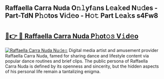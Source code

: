 ## Raffaella Carra Nuda O𝚗𝚕yf𝚊ns L𝚎a𝚔ed N𝚞𝚍es - Part-TdN P𝚑𝚘tos Vi𝚍𝚎o - H𝚘𝚝 Part L𝚎a𝚔s s4Fw8

# <h2><a href="http://kf8piji.oniu.top/?m=Raffaella+Carra+Nuda">🔗👉 🔴 Raffaella Carra Nuda P𝚑ot𝚘𝚜 V𝚒d𝚎o</a></h2>

[![Raffaella Carra Nuda Nu𝚍e𝚜](https://i.imgur.com/0qMVB7G.gif)](http://kf8piji.oniu.top/?m=Raffaella+Carra+Nuda)
Digital media artist and amusement provider Raffaella Carra Nuda, famed for sharing dance and lifestyle content via popular dance routines and brief clips. The public persona of Raffaella Carra Nuda is defined by its openness and sincerity, but the hidden aspects of his personal life remain a tantalizing enigma.  

